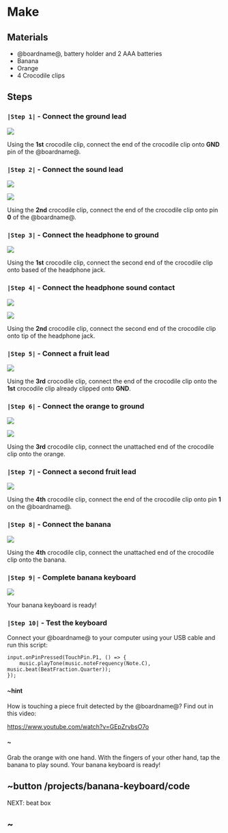 # Make

## Materials

* @boardname@, battery holder and 2 AAA batteries
* Banana
* Orange
* 4 Crocodile clips

## Steps

### ``|Step 1|`` - Connect the ground lead

![](/docs/static/mb/lessons/banana-keyboard-1.png)

Using the **1st** crocodile clip, connect the end of the crocodile clip onto **GND** pin of the @boardname@.

### ``|Step 2|`` - Connect the sound lead

![](/docs/static/mb/lessons/banana-keyboard-2.png)

![](/docs/static/mb/lessons/banana-keyboard-3.png)

Using the **2nd** crocodile clip, connect the end of the crocodile clip onto pin **0** of the @boardname@.

### ``|Step 3|`` - Connect the headphone to ground

![](/docs/static/mb/lessons/banana-keyboard-4.png)

Using the **1st** crocodile clip, connect the second end of the crocodile clip onto based of the headphone jack.

### ``|Step 4|`` - Connect the headphone sound contact

![](/docs/static/mb/lessons/banana-keyboard-5.png)

![](/docs/static/mb/lessons/banana-keyboard-6.png)

Using the **2nd** crocodile clip, connect the second end of the crocodile clip onto tip of the headphone jack.

### ``|Step 5|`` - Connect a fruit lead

![](/docs/static/mb/lessons/banana-keyboard-7.png)

Using the **3rd** crocodile clip, connect the end of the crocodile clip onto the **1st** crocodile clip already clipped onto **GND**.

### ``|Step 6|`` - Connect the orange to ground

![](/docs/static/mb/lessons/banana-keyboard-8.png)

![](/docs/static/mb/lessons/banana-keyboard-9.png)

Using the **3rd** crocodile clip, connect the unattached end of the crocodile clip onto the orange.

### ``|Step 7|`` - Connect a second fruit lead

![](/docs/static/mb/lessons/banana-keyboard-10.png)

Using the **4th** crocodile clip, connect the end of the crocodile clip onto pin **1** on the @boardname@.

### ``|Step 8|`` - Connect the banana

![](/docs/static/mb/lessons/banana-keyboard-11.png)

Using the **4th** crocodile clip, connect the unattached end of the crocodile clip onto the banana.

### ``|Step 9|`` - Complete banana keyboard

![](/docs/static/mb/lessons/banana-keyboard-12.png)

Your banana keyboard is ready!

### ``|Step 10|`` - Test the keyboard

Connect your @boardname@ to your computer using your USB cable and run this script:
```blocks
input.onPinPressed(TouchPin.P1, () => {
    music.playTone(music.noteFrequency(Note.C), music.beat(BeatFraction.Quarter));
});
```

#### ~hint

How is touching a piece fruit detected by the @boardname@? Find out in this video:

https://www.youtube.com/watch?v=GEpZrvbsO7o

#### ~

Grab the orange with one hand. With the fingers of your other hand, tap the banana to play sound. Your banana keyboard is ready!

## ~button /projects/banana-keyboard/code
NEXT: beat box
## ~
